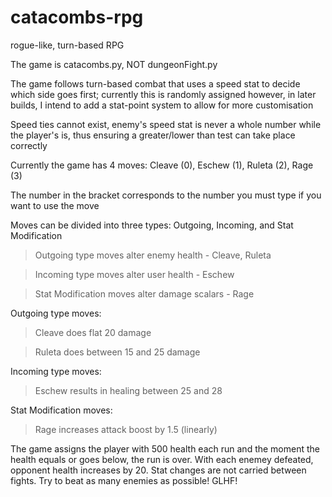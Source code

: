 # catacombs-rpg
rogue-like, turn-based RPG

The game is catacombs.py, NOT dungeonFight.py

The game follows turn-based combat that uses a speed stat to decide which side goes first; currently this is randomly assigned however, in later builds, I intend to add a stat-point system to allow for more customisation

Speed ties cannot exist, enemy's speed stat is never a whole number while the player's is, thus ensuring a greater/lower than test can take place correctly


Currently the game has 4 moves: Cleave (0), Eschew (1), Ruleta (2), Rage (3)

The number in the bracket corresponds to the number you must type if you want to use the move


Moves can be divided into three types: Outgoing, Incoming, and Stat Modification

> Outgoing type moves alter enemy health - Cleave, Ruleta

> Incoming type moves alter user health - Eschew

> Stat Modification moves alter damage scalars - Rage


Outgoing type moves:
> Cleave does flat 20 damage

> Ruleta does between 15 and 25 damage


Incoming type moves: 
> Eschew results in healing between 25 and 28


Stat Modification moves:
> Rage increases attack boost by 1.5 (linearly)


The game assigns the player with 500 health each run and the moment the health equals or goes below, the run is over. With each enemey defeated, opponent health increases by 20. Stat changes are not carried between fights. Try to beat as many enemies as possible! 
GLHF!
